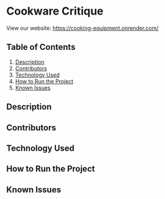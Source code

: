 # Cookware Critique  
View our website: https://cooking-equipment.onrender.com/  

## Table of Contents 
 <!-- toc -->
1. [Description](##Description)  
2. [Contributors](##Contributors)  
3. [Technology Used](##Technology-Used)  
4. [How to Run the Project](##How-to-Run-the-Project)  
5. [Known Issues](##Known-Issues)  

## Description  


## Contributors


## Technology Used


## How to Run the Project


## Known Issues

